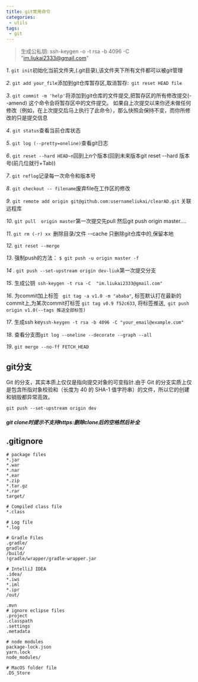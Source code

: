 ```yaml
---
title: git常用命令
categories:
 - utils
tags:
 - git
---
```


> 生成公私钥: ssh-keygen -o -t rsa -b 4096 -C "im.liukai2333@gmail.com"

*1*. ` git init `初始化当前文件夹,(.git目录),该文件夹下所有文件都可以被git管理

*2*. ` git add your_file `添加到git仓库暂存区,取消暂存:` git reset HEAD file`

*3*. ` git commit -m 'help' `将添加到git仓库的文件提交,把暂存区的所有修改提交(--amend) 这个命令会将暂存区中的文件提交。 如果自上次提交以来你还未做任何修改（例如，在上次提交后马上执行了此命令），那么快照会保持不变，而你所修改的只是提交信息 

*4*. ` git status `查看当前仓库状态

*5*. ` git log (--pretty=oneline) `查看git日志

*6*. ` git reset --hard HEAD~n `回到上n个版本(回到未来版本git reset --hard 版本号(前几位就行+Tab))

*7*. ` git reflog `记录每一次命令和版本号

*8*. ` git checkout -- filename `废弃file在工作区的修改

*9*. ` git remote add origin git@github.com:usernameliukai/clearAD.git ` 关联远程库

*10*. ` git pull  origin master `第一次提交先pull 然后git push origin master....

*11*. ` git rm (-r) xx  `删除目录/文件  --cache 只删除git仓库中的,保留本地

*12*. ` git reset --merge   `

*13*. 强制push的方法： ` $ git push -u origin master -f `

*14* . ` git push --set-upstream origin dev-liuk `第一次提交分支

*15*. 生成公钥`  ssh-keygen -t rsa -C  "im.liukai2333@gmail.com" `

*16*. 为commit加上标签 ` git tag -a v1.0 -m "ababa"`, 标签默认打在最新的commit上,为某次commit打标签 `git tag v0.9 f52c633`, 将标签推送,` git push origin v1.0(--tags 推送全部标签)`

*17*. 生成ssh key`ssh-keygen -t rsa -b 4096 -C "your_email@example.com"`

*18*. 查看分支图` git log --oneline --decorate --graph --all `

*19*.  `git merge --no-ff FETCH_HEAD`

## git分支

 Git 的分支，其实本质上仅仅是指向提交对象的可变指针.由于 Git 的分支实质上仅是包含所指对象校验和（长度为 40 的 SHA-1 值字符串）的文件，所以它的创建和销毁都异常高效。 

`git push --set-upstream origin dev`

##### git clone时提示不支持https:删除clone后的空格然后补全

## .gitignore

```
# package files
*.jar
*.war
*.nar
*.ear
*.zip
*.tar.gz
*.rar
target/

# Compiled class file
*.class

# Log file
*.log

# Gradle Files
.gradle/
gradle/
/build/
!gradle/wrapper/gradle-wrapper.jar

# IntelliJ IDEA
.idea/
*.iws
*.iml
*.ipr
/out/

.mvn
# ignore eclipse files
.project
.classpath
.settings
.metadata

# node modules
package-lock.json
yarn.lock
node_modules/

# MacOS folder file
.DS_Store

```

